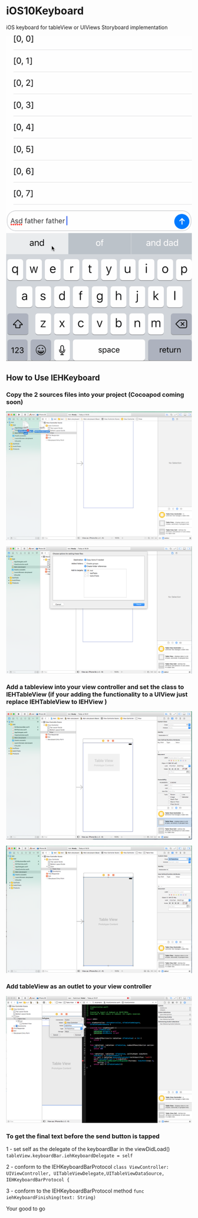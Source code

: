 # iOS10Keyboard
iOS keyboard for tableView or UIViews Storyboard implementation

![alt tag](Swift3_tableviewcontroller/Screenshots/demoiOS10MessageAccessoryView.gif)

## How to Use IEHKeyboard

### Copy the 2 sources files into your project (Cocoapod coming soon)
![alt tag](Swift3_tableviewcontroller/Screenshots/1.png)

![alt tag](Swift3_tableviewcontroller/Screenshots/2.png)

### Add a tableview into your view controller and set the class to IEHTableView (if your adding the functionality to a UIView just replace IEHTableView to IEHView )
![alt tag](Swift3_tableviewcontroller/Screenshots/3.png)

![alt tag](Swift3_tableviewcontroller/Screenshots/4.png)

### Add tableView as an outlet to your view controller 

![alt tag](Swift3_tableviewcontroller/Screenshots/5.png)


### To get the final text before the send button is tapped
 
  1 - set self as the delegate of the keyboardBar in the viewDidLoad()
  ```tableView.keyboardBar.iehKeyboardDelegate = self```
  
  2 - conform to the IEHKeyboardBarProtocol 
  ```class ViewController: UIViewController, UITableViewDelegate,UITableViewDataSource, IEHKeyboardBarProtocol {```
  
  3 - conform to the IEHKeyboardBarProtocol method ``` func iehKeyboardFinishing(text: String)  ```

Your good to go



